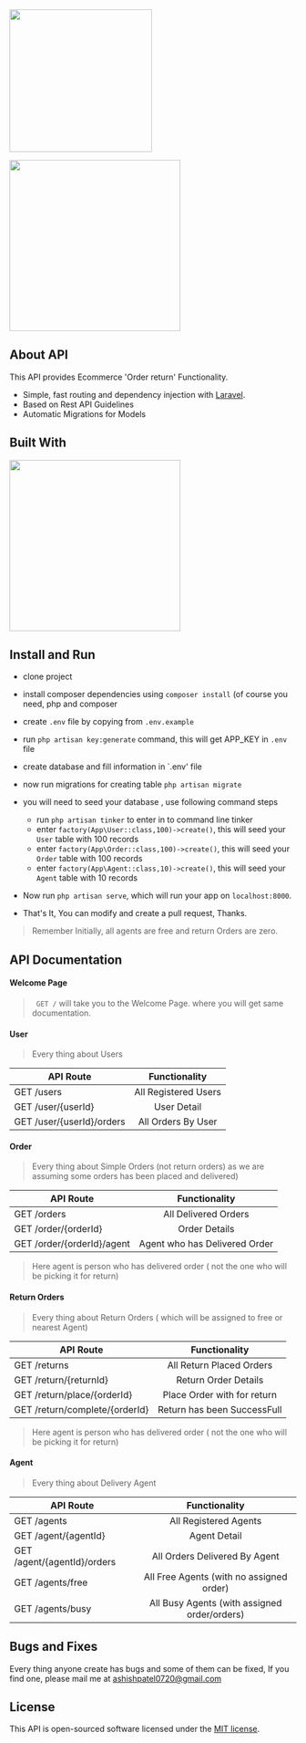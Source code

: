<span align='center'>
<img width='250px' src="https://appointy.com/creditoffer/Images/Appointy-logo.png"></p>
<img width='300px' src="http://www.aptusdatalabs.com/wp-content/uploads/2016/04/hackathon-logo.jpg"></p>

</span>

## About API

This API provides Ecommerce 'Order return' Functionality. 

- Simple, fast routing and dependency injection with [Laravel](https://laravel.com/docs/routing).
- Based on Rest API Guidelines
- Automatic Migrations for Models 

## Built With
<a href='//laravel.com'><img width='300px' src="https://camo.githubusercontent.com/5ceadc94fd40688144b193fd8ece2b805d79ca9b/68747470733a2f2f6c61726176656c2e636f6d2f6173736574732f696d672f636f6d706f6e656e74732f6c6f676f2d6c61726176656c2e737667"></a>

## Install and Run
- clone project
- install composer dependencies using `composer install` (of course you need, php and composer
- create `.env` file by copying from `.env.example`
- run `php artisan key:generate` command, this will get APP_KEY in `.env` file
- create database and fill information in `.env' file
- now run migrations for creating table `php artisan migrate` 
- you will need to  seed your database , use following command steps
    - run `php artisan tinker` to enter in to command line tinker
    - enter `factory(App\User::class,100)->create()`, this will seed your `User` table with 100 records 
    - enter `factory(App\Order::class,100)->create()`, this will seed your `Order` table with 100 records 
    - enter `factory(App\Agent::class,10)->create()`, this will seed your `Agent` table with 10 records 
    
- Now run `php artisan serve`, which will run your app on `localhost:8000`.
- That's It, You can modify and create a pull request, Thanks.

>Remember Initially, all agents are free and return Orders are zero.

## API Documentation

#### Welcome Page
>`  GET / ` will take you to the Welcome Page. where you will get same documentation.

#### User 
> Every thing about Users
 
| API Route      | Functionality  |
| ------------- |:-------------:| 
| GET /users    |   All Registered Users   | 
| GET /user/{userId}     | User Detail      | 
| GET /user/{userId}/orders     | All Orders By User      | 

#### Order 
 >Every thing about Simple Orders (not return orders)
 as we are assuming some orders has been placed and delivered)
 
| API Route      | Functionality  |
| ------------- |:-------------:| 
| GET /orders    |   All Delivered Orders   | 
| GET /order/{orderId}     | Order Details      | 
| GET /order/{orderId}/agent     | Agent who has Delivered Order      | 
>Here agent is person who has delivered order ( not the one who will be picking it for return)

#### Return Orders 
 >Every thing about Return Orders ( which will be assigned to free or nearest Agent) 
 
| API Route      | Functionality  |
| ------------- |:-------------:| 
| GET /returns    |   All Return Placed Orders   | 
| GET /return/{returnId}     | Return Order Details      | 
| GET /return/place/{orderId}     | Place Order with <orderId> for return      | 
| GET /return/complete/{orderId}     | Return has been SuccessFull      | 
>Here agent is person who has delivered order ( not the one who will be picking it for return)

#### Agent 
> Every thing about Delivery Agent
 
| API Route      | Functionality  |
| ------------- |:-------------:| 
| GET /agents    |   All Registered Agents   | 
| GET /agent/{agentId}     | Agent Detail      | 
| GET /agent/{agentId}/orders     | All Orders Delivered By Agent      | 
| GET /agents/free     | All Free Agents (with no assigned order)       | 
| GET /agents/busy     | All Busy Agents (with assigned order/orders)       | 

## Bugs and Fixes

Every thing anyone create has bugs and some of them can be fixed, If you find one,
please mail me at [ashishpatel0720@gmail.com](mailto:ashishpatel@gmail.com)

## License

This API is open-sourced software licensed under the [MIT license](http://opensource.org/licenses/MIT).
